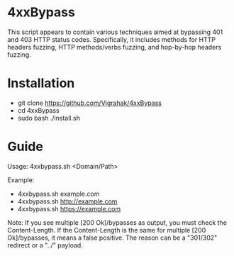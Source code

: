 # 4xxBypass
This script appears to contain various techniques aimed at bypassing 401 and 403 HTTP status codes. Specifically, it includes methods for HTTP headers fuzzing, HTTP methods/verbs fuzzing, and hop-by-hop headers fuzzing.


# Installation
 * git clone https://github.com/Vigrahak/4xxBypass
 * cd 4xxBypass
 * sudo bash ./install.sh

# Guide
Usage:    4xxbypass.sh <Domain/Path>
                                                                                                                                                                          
Example: 
 * 4xxbypass.sh example.com
 * 4xxbypass.sh http://example.com
 * 4xxbypass.sh https://example.com

Note:  If you see multiple [200 Ok]/bypasses as output, you must check the Content-Length. If the Content-Length is the same for multiple [200 Ok]/bypasses, it means a false positive. The reason can be a "301/302" redirect or a "../" payload.
                                                                                                                                              
         
